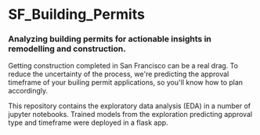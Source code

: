 # SF_Building_Permits 
### Analyzing building permits for actionable insights in remodelling and construction.

Getting construction completed in San Francisco can be a real drag. 
To reduce the uncertainty of the process, we're predicting the approval timeframe of your builing permit applications, so you'll know how to plan accordingly.

This repository contains the exploratory data analysis (EDA) in a number of jupyter notebooks. 
Trained models from the exploration predicting approval type and timeframe were deployed in a flask app.
 
